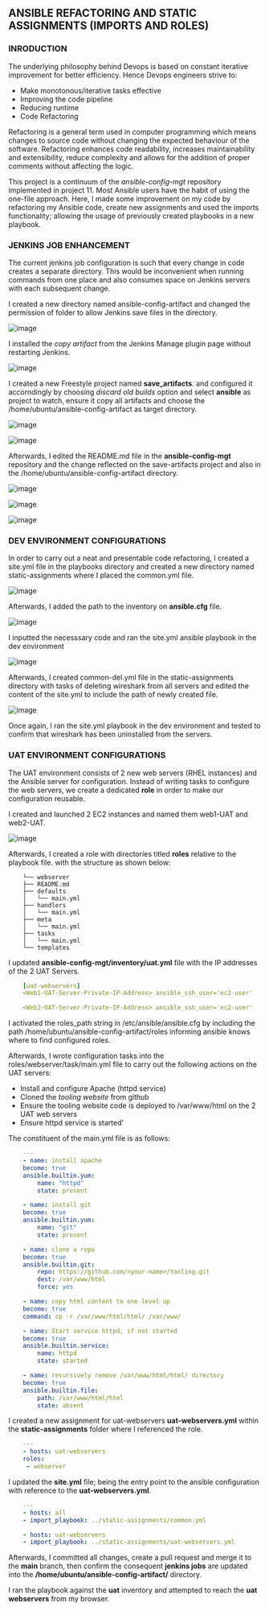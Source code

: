 ## ANSIBLE REFACTORING AND STATIC ASSIGNMENTS (IMPORTS AND ROLES)

### INRODUCTION
The underlying philosophy behind Devops is based on constant iterative improvement for better efficiency. Hence Devops engineers strive to:
* Make  monotonous/iterative tasks effective 
* Improving the code pipeline
* Reducing runtime
* Code Refactoring

Refactoring is a general term used in computer programming which means changes to source code without changing the expected behaviour of the software. Refactoring enhances code readability, increases maintainability and extensibility, reduce complexity and allows for the addition of proper comments without affecting the logic.

This project is a continuum of the *ansible-config-mgt* repository implemented in project 11. Most Ansible users have the habit of using the one-file approach. Here, I made some improvement on my code by refactoring my Ansible code, create new assignments and used the imports functionality; allowing the usage of previously created playbooks in a new playbook. 

### JENKINS JOB ENHANCEMENT
The current jenkins job configuration is such that every change in code creates a separate directory. This would be inconvenient when running commands from one place and also consumes space on Jenkins servers with each subsequent change.

I created a new directory named ansible-config-artifact and changed the permission of folder to allow Jenkins save files in the directory. 

![image](images/img1.png)

I installed the *copy artifact* from the Jenkins Manage plugin page without restarting Jenkins.

![image](images/img2.png)

I created a new Freestyle project named **save_artifacts**. and configured it accorndingly by choosing *discard old builds* option and select **ansible** as project to watch, ensure it copy all artifacts and choose the /home/ubuntu/ansible-config-artifact as target directory.

![image](images/img3.png)

![image](images/img4.png)


Afterwards, I edited the README.md file in the **ansible-config-mgt** repository and the change reflected on the save-artifacts project and also in the /home/ubuntu/ansible-config-artifact directory.

![image](images/img5.png)


![image](images/img6.png)


![image](images/img7.png)


### DEV ENVIRONMENT CONFIGURATIONS
In order to carry out a neat and presentable code refactoring, I created a site.yml file in the playbooks directory and created a new directory named static-assignments where I placed the common.yml file. 

![image](images/img8.png)

Afterwards, I added the path to the inventory on **ansible.cfg** file.

![image](images/img9.png)


I inputted the necesssary code and ran the site.yml ansible playbook in the dev environment

![image](images/img11.png)

Afterwards, I created common-del.yml file in the static-assignments directory with tasks of deleting wireshark from all servers and edited the content of the site.yml to include the path of newly created file. 

![image](images/img12.png)

Once again, I ran the site.yml playbook in the dev environment and tested to confirm that wireshark has been uninstalled from the servers.



### UAT ENVIRONMENT CONFIGURATIONS
The UAT environment consists of 2 new web servers (RHEL instances) and the Ansible server for configuration. Instead of writing tasks to configure the web servers, we create a dedicated **role** in order to make our configuration reusable.

I created and launched 2 EC2 instances and named them web1-UAT and web2-UAT.

![image](images/img13.png)

Afterwards, I created a role with directories titled **roles** relative to the playbook file. with the structure as shown below:
```
    └── webserver
    ├── README.md
    ├── defaults
    │   └── main.yml
    ├── handlers
    │   └── main.yml
    ├── meta
    │   └── main.yml
    ├── tasks
    │   └── main.yml
    └── templates
```
I updated **ansible-config-mgt/inventory/uat.yml** file with the IP addresses of the 2 UAT Servers.

```yaml
    [uat-webservers]
    <Web1-UAT-Server-Private-IP-Address> ansible_ssh_user='ec2-user' 

    <Web2-UAT-Server-Private-IP-Address> ansible_ssh_user='ec2-user' 
```

I activated the roles_path string in /etc/ansible/ansible.cfg by including the path /home/ubuntu/ansible-config-artifact/roles informing ansible knows where to find configured roles.

Afterwards, I wrote configuration tasks into the roles/webserver/task/main.yml file to carry out the following actions on the UAT servers:
* Install and configure Apache (httpd service)
* Cloned the *tooling website* from github
* Ensure the tooling website code is deployed to /var/www/html on the 2 UAT web servers
* Ensure httpd service is started'

The constituent of the main.yml file is as follows:

```yaml
    ---
    - name: install apache
    become: true
    ansible.builtin.yum:
        name: "httpd"
        state: present

    - name: install git
    become: true
    ansible.builtin.yum:
        name: "git"
        state: present

    - name: clone a repo
    become: true
    ansible.builtin.git:
        repo: https://github.com/<your-name>/tooling.git
        dest: /var/www/html
        force: yes

    - name: copy html content to one level up
    become: true
    command: cp -r /var/www/html/html/ /var/www/

    - name: Start service httpd, if not started
    become: true
    ansible.builtin.service:
        name: httpd
        state: started

    - name: recursively remove /var/www/html/html/ directory
    become: true
    ansible.builtin.file:
        path: /var/www/html/html
        state: absent
```

I created a new assignment for uat-webservers **uat-webservers.yml** within the **static-assignments** folder where I referenced the role.

```yaml
    ---
    - hosts: uat-webservers
    roles:
     - webserver
```

I updated the **site.yml** file; being the entry point to the ansible configuration with reference to the **uat-webservers.yml**.

```yaml
    ---
    - hosts: all
    - import_playbook: ../static-assignments/common.yml

    - hosts: uat-webservers
    - import_playbook: ../static-assignments/uat-webservers.yml
```

Afterwards, I committed all changes, create a pull request and merge it to the **main** branch, then confirm the consequent **jenkins jobs** are updated into the **/home/ubuntu/ansible-config-artifact/** directory.

I ran the playbook against the **uat** inventory and attempted to reach the **uat webservers** from my browser.
    






